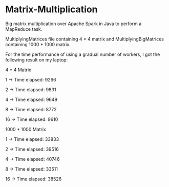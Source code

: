 # Matrix-Multiplication

Big matrix multiplication over Apache Spark in Java to perform a MapReduce task. 

MultiplyingMatrices file containing 4 * 4 matrix and MultiplyingBigMatrices containing 1000 * 1000 matrix.

For the time performance of using a gradual number of workers, I got the following result on my laptop: 

4 * 4 Matrix

1 -> Time elapsed: 9266

2 -> Time elapsed: 9831

4 ->  Time elapsed: 9649

8 -> Time elapsed: 8772

16 -> Time elapsed: 9610

1000 * 1000 Matrix

1 -> Time elapsed: 33833

2 -> Time elapsed: 39516

4 ->  Time elapsed: 40746

8 -> Time elapsed: 33511

16 -> Time elapsed: 38526
